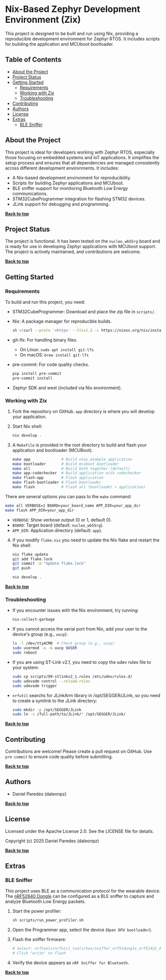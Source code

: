 # Nix-Based Zephyr Development Environment (Zix)

This project is designed to be built and run using Nix, providing a reproducible development environment for Zephyr RTOS. It includes scripts for building the application and MCUboot bootloader.

## Table of Contents

- [About the Project](#about-the-project)
- [Project Status](#project-status)
- [Getting Started](#getting-started)
    - [Requirements](#requirements)
    - [Working with Zix](#working-with-zix)
    - [Troubleshooting](#troubleshooting)
- [Contributing](#contributing)
- [Authors](#authors)
- [License](#license)
- [Extras](#extras)
    - [BLE Sniffer](#ble-sniffer)

## About the Project

This project is ideal for developers working with Zephyr RTOS, especially those focusing on embedded systems and IoT applications. It simplifies the setup process and ensures that all dependencies are managed consistently across different development environments. It includes:

- A Nix-based development environment for reproducibility.
- Scripts for building Zephyr applications and MCUboot.
- BLE sniffer support for monitoring Bluetooth Low Energy communications.
- STM32CubeProgrammer integration for flashing STM32 devices.
- JLink support for debugging and programming.

**[Back to top](#table-of-contents)**

## Project Status

The project is functional. It has been tested on the `nucleo_wb55rg` board and is ready for use in developing Zephyr applications with MCUboot support. The project is actively maintained, and contributions are welcome.

**[Back to top](#table-of-contents)**

## Getting Started

### Requirements

To build and run this project, you need:

- STM32CubeProgrammer: Download and place the zip file in `scripts/`.

- Nix: A package manager for reproducible builds.

  ```bash
  sh <(curl --proto '=https' --tlsv1.2 -L https://nixos.org/nix/install) --daemon
  ```

- git-lfs: For handling binary files.

  - On Linux: `sudo apt install git-lfs`
  - On macOS: `brew install git-lfs`

- pre-commit: For code quality checks.

  ```bash
  pip install pre-commit
  pre-commit install
  ```

- Zephyr SDK and west (included via Nix environment).

### Working with Zix

1. Fork the repository on GitHub. `app` directory is where you will develop your application.

2. Start Nix shell:

   ```bash
   nix develop .
   ```

3. A `Makefile` is provided in the root directory to build and flash your application and bootloader (MCUBoot).

   ```bash
   make app              # Build otau_example application
   make bootloader       # Build mcuboot bootloader
   make all              # Build both together (default)
   make app-codechecker  # Build application with codechecker
   make flash-app        # Flash application
   make flash-bootloader # Flash bootloader
   make flash            # Flash all (bootloader + application)
   ```
There are several options you can pass to the `make` command:

   ```bash
   make all VERBOSE=1 BOARD=your_board_name APP_DIR=your_app_dir
   make flash APP_DIR=your_app_dir
   ```

   - `VERBOSE`: Show verbose output (0 or 1, default 0).
   - `BOARD`: Target board (default: `nucleo_wb55rg`).
   - `APP_DIR`: Application directory (default: `app`).

4. If you modify `flake.nix` you need to update the Nix flake and restart the Nix shell:

   ```bash
   nix flake update
   git add flake.lock
   git commit -m "Update flake.lock"
   git push

   nix develop .
   ```

**[Back to top](#table-of-contents)**

### Troubleshooting

* If you encounter issues with the Nix environment, try running:

   ```bash
   nix-collect-garbage
   ```

* If you cannot access the serial port from Nix, add your user to the device's group (e.g., `uucp`):

   ```bash
   ls -l /dev/ttyACM0  # Check group (e.g., uucp)
   sudo usermod -a -G uucp $USER
   sudo reboot
   ```

* If you are using ST-Link v2.1, you need to copy the udev rules file to your system:

   ```bash
   sudo cp scripts/99-stlinkv2_1.rules /etc/udev/rules.d/
   sudo udevadm control --reload-rules
   sudo udevadm trigger
   ```

* `nrfutil` searchs for JLinkArm library in /opt/SEGGER/JLink, so you need to create a symlink to the JLink directory:

   ```bash
   sudo mkdir -p /opt/SEGGER/JLink
   sudo ln -s /full-path/to/JLink/* /opt/SEGGER/JLink/
   ```

**[Back to top](#table-of-contents)**

## Contributing

Contributions are welcome! Please create a pull request on GitHub. Use `pre-commit` to ensure code quality before submitting.

**[Back to top](#table-of-contents)**

## Authors

-  Daniel Paredes (daleonpz)

**[Back to top](#table-of-contents)**

## License

Licensed under the Apache License 2.0. See the LICENSE file for details.

Copyright (c) 2025 Daniel Paredes (daleonpz)

**[Back to top](#table-of-contents)**

## Extras
### BLE Sniffer
This project uses BLE as a communication protocol for the wearable device. The [nRF52840 Dongle](https://www.nordicsemi.com/Products/Development-hardware/nRF52840-Dongle) can be configured as a BLE sniffer to capture and analyze Bluetooth Low Energy packets.

1. Start the power profiler:

   ```bash
   sh scripts/run_power_profiler.sh
   ```

2. Open the Programmer app, select the device (`Open DFU bootloader`).

3. Flash the sniffer firmware:

   ```bash
   # Select: nrftools/nrfutil_tools/hex/sniffer_nrf51dongle_nrf51422_4.1.1.hex
   # Click "write" to flash
   ```

4. Verify the device appears as `nRF Sniffer for Bluetooth`.

**[Back to top](#table-of-contents)**
